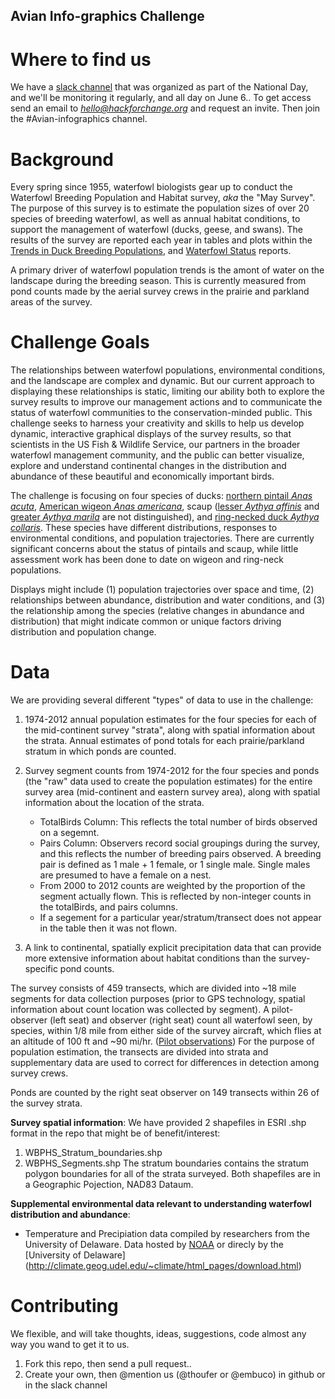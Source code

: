 ## Avian Info-graphics Challenge

# Where to find us
We have a [slack channel](http://hackforchange.slack.com/) that was organized as part of the National Day, and we'll be monitoring it regularly, and all day on June 6.. To get access send an email to *hello@hackforchange.org* and request an invite.  Then join the #Avian-infographics channel.

# Background
Every spring since 1955, waterfowl biologists gear up to conduct the Waterfowl Breeding Population and Habitat survey, *aka* the "May Survey". The purpose of this survey is to estimate the population sizes of over 20 species of breeding waterfowl, as well as annual habitat conditions, to support the management of waterfowl (ducks, geese, and swans). The results of the survey are reported each year in tables and plots within the [Trends in Duck Breeding Populations](http://www.fws.gov/birds/surveys-and-data/reports-and-publications/population-status.php), and [Waterfowl Status](http://www.fws.gov/birds/surveys-and-data/reports-and-publications/population-status.php) reports.  

A primary driver of waterfowl population trends is the amont of water on the landscape during the breeding season.  This is currently measured from pond counts made by the aerial survey crews in the prairie and parkland areas of the survey.

# Challenge Goals
The relationships between waterfowl populations, environmental conditions, and the landscape are complex and dynamic. But our current approach to displaying these relationships is static, limiting our ability both to explore the survey results to improve our management actions and to communicate the status of waterfowl communities to the conservation-minded public. This challenge seeks to harness your creativity and skills to help us develop dynamic, interactive graphical displays of the survey results, so that scientists in the US Fish & Wildlife Service, our partners in the broader waterfowl management community, and the public can better visualize, explore and understand continental changes in the distribution and abundance of these beautiful and economically important birds.

The challenge is focusing on four species of ducks: [northern pintail *Anas acuta*](http://www.allaboutbirds.org/guide/Northern_Pintail/id), [American wigeon *Anas americana*](http://www.allaboutbirds.org/guide/American_Wigeon/id), scaup ([lesser *Aythya affinis*](http://www.allaboutbirds.org/guide/Lesser_Scaup/id) and [greater *Aythya marila*](http://www.allaboutbirds.org/guide/Greater_Scaup/id) are not distinguished), and [ring-necked duck *Aythya collaris*](http://www.allaboutbirds.org/guide/Ring-necked_Duck/id). These species have different distributions, responses to environmental conditions, and population trajectories.  There are currently significant concerns about the status of pintails and scaup, while little assessment work has been done to date on wigeon and ring-neck populations.

Displays might include (1) population trajectories over space and time, (2) relationships between abundance, distribution and water conditions, and (3) the relationship among the species (relative changes in abundance and distribution) that might indicate common or unique factors driving distribution and population change. 

# Data
We are providing several different "types" of data to use in the challenge: 
 
1. 1974-2012 annual population estimates for the four species for each of the mid-continent survey "strata", along with spatial information about the strata. Annual estimates of pond totals for each prairie/parkland stratum in which ponds are counted.
2. Survey segment counts from 1974-2012 for the four species and ponds (the "raw" data used to create the population estimates) for the entire survey area (mid-continent and eastern survey area), along with spatial information about the location of the strata.
	* TotalBirds Column:  This reflects the total number of birds observed on a segemnt.
	* Pairs Column: Observers record social groupings during the survey, and this reflects the number of breeding pairs observed.  A breeding pair is defined as 1 male + 1 female, or 1 single male.  Single males are presumed to have a female on a nest.
	* From 2000 to 2012 counts are weighted by the proportion of the segment actually flown. This is reflected by non-integer counts in the totalBirds, and pairs columns.
	* If a segement for a particular year/stratum/transect does not appear in the table then it was not flown.

3. A link to continental, spatially explicit precipitation data that can provide more extensive information about habitat conditions than the survey-specific pond counts.

The survey consists of 459 transects, which are divided into ~18 mile segments for data collection purposes (prior to GPS technology, spatial information about count location was collected by segment). A pilot-observer (left seat) and observer (right seat) count all waterfowl seen, by species, within 1/8 mile from either side of the survey aircraft, which flies at an altitude of 100 ft and ~90 mi/hr. ([Pilot observations](http://www.flyways.us/status-of-waterfowl/pilot-reports)) For the purpose of population estimation, the transects are divided into strata and supplementary data are used to correct for differences in detection among survey crews. 

Ponds are counted by the right seat observer on 149 transects within 26 of the survey strata.  


**Survey spatial information**:
We have provided 2 shapefiles in ESRI .shp format in the repo that might be of benefit/interest:
1. WBPHS\_Stratum\_boundaries.shp
2. WBPHS\_Segments.shp
The stratum boundaries contains the stratum polygon boundaries for all of the strata surveyed. Both shapefiles are in a Geographic Pojection, NAD83 Dataum.  

**Supplemental environmental data relevant to understanding waterfowl distribution and abundance**:
- Temperature and Precipiation data compiled by researchers from the University of Delaware. Data hosted by [NOAA](http://www.esrl.noaa.gov/psd/data/gridded/data.UDel_AirT_Precip.html) or direcly by the [University of Delaware] (http://climate.geog.udel.edu/~climate/html_pages/download.html)

# Contributing

We flexible, and will take thoughts, ideas, suggestions, code almost any way you wand to get it to us.

1. Fork this repo, then send a pull request..
2. Create your own, then @mention us (@thoufer or @embuco) in github or in the slack channel

